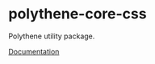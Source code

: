 # polythene-core-css

Polythene utility package.

[Documentation](https://github.com/ArthurClemens/polythene/tree/master/docs/packages/polythene-core-css.md)
